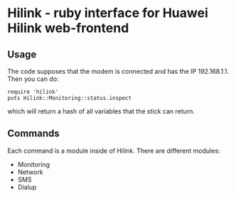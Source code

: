 # Hilink - ruby interface for Huawei Hilink web-frontend

## Usage

The code supposes that the modem is connected and has the IP
192.168.1.1. Then you can do:

    require 'hilink'
    puts Hilink::Monitoring::status.inspect

which will return a hash of all variables that the stick can return.

## Commands

Each command is a module inside of Hilink. There are different modules:

- Monitoring
- Network
- SMS
- Dialup
